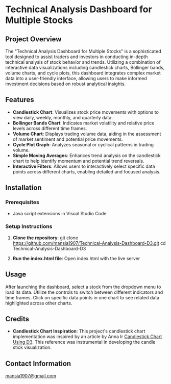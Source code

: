 
# Technical Analysis Dashboard for Multiple Stocks

## Project Overview

The "Technical Analysis Dashboard for Multiple Stocks" is a sophisticated tool designed to assist traders and investors in conducting in-depth technical analysis of stock behavior and trends. Utilizing a combination of interactive data visualizations including candlestick charts, Bollinger bands, volume charts, and cycle plots, this dashboard integrates complex market data into a user-friendly interface, allowing users to make informed investment decisions based on robust analytical insights.

## Features

- **Candlestick Chart**: Visualizes stock price movements with options to view daily, weekly, monthly, and quarterly data.
- **Bollinger Bands Chart**: Indicates market volatility and relative price levels across different time frames.
- **Volume Chart**: Displays trading volume data, aiding in the assessment of market sentiment and potential price movements.
- **Cycle Plot Graph**: Analyzes seasonal or cyclical patterns in trading volume.
- **Simple Moving Averages**: Enhances trend analysis on the candlestick chart to help identify momentum and potential trend reversals.
- **Interactive Filters**: Allows users to interactively select specific data points across different charts, enabling detailed and focused analysis.

## Installation

### Prerequisites

- Java script extensions in Visual Studio Code

### Setup Instructions

1. **Clone the repository**:
   git clone https://github.com/mansia1907/Technical-Analysis-Dashboard-D3.git
cd Technical-Analysis-Dashboard-D3


3. **Run the index.html file**:
   Open index.html with the live server
  
## Usage

After launching the dashboard, select a stock from the dropdown menu to load its data. Utilize the controls to switch between different indicators and time frames. Click on specific data points in one chart to see related data highlighted across other charts.


## Credits
- **Candlestick Chart Inspiration**: This project's candlestick chart implementation was inspired by an article by Anna Ir [Candlestick Chart Using D3](https://medium.com/@annairxyz/candlestick-chart-using-d3-a7f978578cd7). This reference was instrumental in developing the candle stick visualization.


## Contact Information

mansia1907@gmail.com
